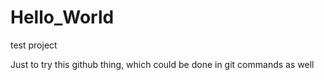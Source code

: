 # Hello_World
test project

Just to try this github thing, which could be done in git commands as well
